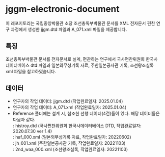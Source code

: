 # jggm-electronic-document

이 레포지토리는 국립중앙박물관 소장 조선총독부박물관 문서를 XML 전자문서 편찬 연구 과정에서 생성한 jjgm.dtd 파일과 A_071.xml 파일을 제공합니다. 

## 특징

조선총독부박물관 문서를 전자문서로 설계, 편찬하는 연구에서 국사편찬위원회 한국사데이터베이스 dtd 파일과 일본외무성기록 자료, 주한일본공사관 기록, 조선왕조실록 xml 파일을 참고하였습니다.   

## 데이터

- 연구자의 작업 데이터: jjgm.dtd (작업완료일자: 2025.01.04)
- 연구자의 작업 데이터: A_071.xml (작업완료일자: 2025.01.04)
- Reference 폴더에는 설계 시, 참조한 선행 데이터(4건)들이 있다. 해당 데이터들은 다음과 같다.
<br> : histroy.dtd (국사편찬위원회 한국사데이터베이스 DTD, 작업완료일자: 2020.07.30 ver 1.4)
<br> : haf_000.xml (일본외무성기록 자료, 작업완료일자: 20220602)
<br> : jh_001.xml (주한일본공사관 기록, 작업완료일자: 20221103)
<br> : 2nd_waa_000.xml (조선왕조실록, 작업완료일자: 20221103) 

